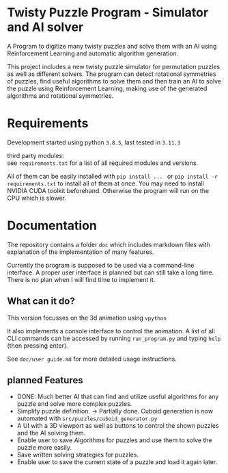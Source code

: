 # Twisty Puzzle Program - Simulator and AI solver
A Program to digitize many twisty puzzles and solve them with an AI using Reinforcement Learning and automatic algorithm generation.

This project includes a new twisty puzzle simulator for permutation puzzles as well as different solvers. The program can detect rotational symmetries of puzzles, find useful algorithms to solve them and then train an AI to solve the puzzle using Reinforcement Learning, making use of the generated algorithms and rotational symmetries.

<!-- An overview of all implemented and many planned features can be found in the following document:
[feature overview](https://docs.google.com/spreadsheets/d/1wllITKTaytmOBHMQu9dV0tIj7YtT3UqvB0RRak2qMqk/edit?usp=sharing)

An overview of known issues, planned features and what's currently being worked on can be found on meistertask: [meistertask-twisty-puzzle-analysis](https://www.meistertask.com/app/project/yy5iFYIE/twisty-puzzle-analysis) -->

# Requirements
Development started using python `3.8.5`, last tested in `3.11.3`

third party modules:  
see `requirements.txt` for a list of all required modules and versions.

All of them can be easily installed with `pip install ... ` or `pip install -r requirements.txt` to install all of them at once. You may need to install NVIDIA CUDA toolkit beforehand. Otherwise the program will run on the CPU which is slower.

# Documentation
The repository contains a folder `doc` which includes markdown files with explanation of the implementation of many features.

Currently the program is supposed to be used via a command-line interface. A proper user interface is planned but can still take a long time. There is no plan when I will find time to implement it.


## What can it do?
This version focusses on the 3d animation using `vpython`

It also implements a console interface to control the animation. A list of all CLI commands can be accessed by running `run_program.py` and typing `help` (then pressing enter).

See `doc/user guide.md` for more detailed usage instructions.

## planned Features
- DONE: Much better AI that can find and utilize useful algorithms for any puzzle and solve more complex puzzles.
- Simplify puzzle definition. -> Partially done. Cuboid generation is now automated with `src/puzzles/cuboid_generator.py`
- A UI with a 3D viewport as well as buttons to control the shown puzzles and the AI solving them.
- Enable user to save Algorithms for puzzles and use them to solve the puzzle more easily.
- Save written solving strategies for puzzles.
- Enable user to save the current state of a puzzle and load it again later.
